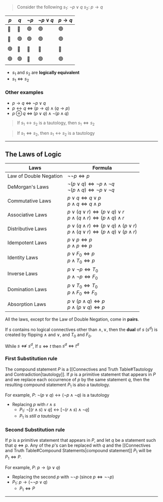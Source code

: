 
> Consider the following
> $s_1$: $\lnot p \lor q$
> $s_2$: $p \rightarrow q$

| $p$ | $q$ | $\lnot p$ | $\lnot p \lor q$ | $p \rightarrow q$ |
| --- | --- | --------- | ---------------- | ----------------- |
| 🔴  | 🔴  | 🟢        | 🟢               | 🟢                |
| 🔴  | 🟢  | 🟢        | 🟢               | 🟢                |
| 🟢  | 🔴  | 🔴        | 🔴               | 🔴                |
| 🟢  | 🟢  | 🔴        | 🟢               | 🟢                |
- $s_1$ and $s_2$ are **logically equivalent**
- $s_1\Leftrightarrow s_2$

### Other examples
- $p \rightarrow q$     $\Leftrightarrow$     $\lnot p \lor q$
- $p\leftrightarrow q$     $\Leftrightarrow$    $(p \rightarrow q)\land(q \rightarrow p)$
- $p \oplus q$       $\Leftrightarrow$    $(p \lor q)\land \lnot(p \land q)$


> If $s_1 \leftrightarrow s_2$ is a tautology, then $s_1 \Leftrightarrow s_2$

> If $s_1 \Leftrightarrow s_2$, then $s_1 \leftrightarrow s_2$ is a tautology

---

## The Laws of Logic

| Laws                   | Formula                                                                                                                           |
| ---------------------- | --------------------------------------------------------------------------------------------------------------------------------- |
| Law of Double Negation | $\lnot\lnot p \Leftrightarrow p$                                                                                                  |
| DeMorgan's Laws        | $\lnot (p\lor q) \Leftrightarrow \lnot p \land \lnot q$<br>$\lnot (p\land q) \Leftrightarrow \lnot p \lor \lnot q$                |
| Commutative Laws       | $p \lor q \Leftrightarrow q \lor p$<br>$p \land q \Leftrightarrow q \land p$                                                      |
| Associative Laws       | $p\lor (q\lor r) \Leftrightarrow (p \lor q) \lor r$<br>$p\land (q\land r) \Leftrightarrow (p \land q) \land r$                    |
| Distributive Laws      | $p \lor (q \land r) \Leftrightarrow (p\lor q)\land (p \lor r)$<br>$p \land (q \lor r) \Leftrightarrow (p\land q)\lor (p \land r)$ |
| Idempotent Laws        | $p \lor p \Leftrightarrow p$<br>$p \land p \Leftrightarrow p$                                                                     |
| Identity Laws          | $p\lor F_0 \Leftrightarrow p$<br>$p\land T_0 \Leftrightarrow p$                                                                   |
| Inverse Laws           | $p \lor \lnot p \Leftrightarrow T_0$<br>$p \land \lnot p \Leftrightarrow F_0$                                                     |
| Domination Laws        | $p \lor T_0 \Leftrightarrow T_0$<br>$p \land F_0 \Leftrightarrow F_0$                                                             |
| Absorption Laws        | $p \lor (p \land q) \Leftrightarrow p$<br>$p \land (p \lor q) \Leftrightarrow p$                                                  |

All the laws, except for the Law of Double Negation, come in **pairs**.

If $s$ contains no logical connectives other than $\land,\lor$, then the **dual** of $s$ ($s^d$) is created by flipping $\land$ and $\lor$, and $T_0$ and $F_0$.

While  $s \not\Leftrightarrow s^d$, If $s \Leftrightarrow t$ then $s^d \Leftrightarrow t^d$


### First Substitution rule
The compound statement $P$ is a [[Connectives and Truth Table#Tautology and Contradiction|tautology]]. If $p$ is a primitive statement that appears in $P$ and we replace each occurrence of $p$ by the same statement $q$, then the resulting compound statement $P_1$ is also a tautology.

For example, $P$: $\lnot (p \lor q) \leftrightarrow (\lnot p \land \lnot q)$ is a tautology
- Replacing $p$ with $r\land s$
	- $P_1$: $\lnot [(r\land s)\lor q]\leftrightarrow[\lnot(r\land s)\land \lnot q]$
	- $P_1$ is *still a tautology*


### Second Substitution rule
If $p$ is a primitive statement that appears in $P$, and let $q$ be a statement such that $q\Leftrightarrow p$. Any of the $p$'s can be replaced with $q$ and the [[Connectives and Truth Table#Compound Statements|compound statement]] $P_1$ will be $P_1 \Leftrightarrow P$.

For example, $P$: $p\rightarrow(p\lor q)$
- Replacing the second $p$ with $\lnot\lnot p$ (since $p \Leftrightarrow \lnot\lnot p$)
- $P_1$: $p\rightarrow(\lnot\lnot p \lor q)$
	- $P_1 \Leftrightarrow P$


---

